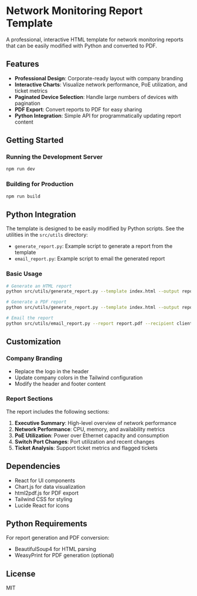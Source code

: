 # Network Monitoring Report Template

A professional, interactive HTML template for network monitoring reports that can be easily modified with Python and converted to PDF.

## Features

- **Professional Design**: Corporate-ready layout with company branding
- **Interactive Charts**: Visualize network performance, PoE utilization, and ticket metrics
- **Paginated Device Selection**: Handle large numbers of devices with pagination
- **PDF Export**: Convert reports to PDF for easy sharing
- **Python Integration**: Simple API for programmatically updating report content

## Getting Started

### Running the Development Server

```bash
npm run dev
```

### Building for Production

```bash
npm run build
```

## Python Integration

The template is designed to be easily modified by Python scripts. See the utilities in the `src/utils` directory:

- `generate_report.py`: Example script to generate a report from the template
- `email_report.py`: Example script to email the generated report

### Basic Usage

```bash
# Generate an HTML report
python src/utils/generate_report.py --template index.html --output report.html

# Generate a PDF report
python src/utils/generate_report.py --template index.html --output report.html --pdf

# Email the report
python src/utils/email_report.py --report report.pdf --recipient client@example.com
```

## Customization

### Company Branding

- Replace the logo in the header
- Update company colors in the Tailwind configuration
- Modify the header and footer content

### Report Sections

The report includes the following sections:

1. **Executive Summary**: High-level overview of network performance
2. **Network Performance**: CPU, memory, and availability metrics
3. **PoE Utilization**: Power over Ethernet capacity and consumption
4. **Switch Port Changes**: Port utilization and recent changes
5. **Ticket Analysis**: Support ticket metrics and flagged tickets

## Dependencies

- React for UI components
- Chart.js for data visualization
- html2pdf.js for PDF export
- Tailwind CSS for styling
- Lucide React for icons

## Python Requirements

For report generation and PDF conversion:

- BeautifulSoup4 for HTML parsing
- WeasyPrint for PDF generation (optional)

## License

MIT